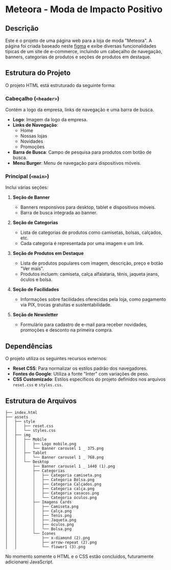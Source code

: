 # Meteora - Moda de Impacto Positivo

## Descrição

Este é o projeto de uma página web para a loja de moda "Meteora". A página foi criada baseado neste [figma](https://www.figma.com/file/2TLgt8UjsWUViWlmpXu5Fz/Challenge-Front-end-%7C-Loja-Meteora?node-id=2386%3A3188&mode=dev) e exibe diversas funcionalidades típicas de um site de e-commerce, incluindo um cabeçalho de navegação, banners, categorias de produtos e seções de produtos em destaque.

## Estrutura do Projeto

O projeto HTML está estruturado da seguinte forma:

### Cabeçalho (`<header>`)

Contém a logo da empresa, links de navegação e uma barra de busca.

- **Logo**: Imagem da logo da empresa.
- **Links de Navegação**: 
  - Home
  - Nossas lojas
  - Novidades
  - Promoções
- **Barra de Busca**: Campo de pesquisa para produtos com botão de busca.
- **Menu Burger**: Menu de navegação para dispositivos móveis.

### Principal (`<main>`)

Inclui várias seções:

1. **Seção de Banner**
   - Banners responsivos para desktop, tablet e dispositivos móveis.
   - Barra de busca integrada ao banner.

2. **Seção de Categorias**
   - Lista de categorias de produtos como camisetas, bolsas, calçados, etc.
   - Cada categoria é representada por uma imagem e um link.

3. **Seção de Produtos em Destaque**
   - Lista de produtos populares com imagem, descrição, preço e botão "Ver mais".
   - Produtos incluem: camiseta, calça alfaiataria, tênis, jaqueta jeans, óculos e bolsa.

4. **Seção de Facilidades**
   - Informações sobre facilidades oferecidas pela loja, como pagamento via PIX, trocas gratuitas e sustentabilidade.

5. **Seção de Newsletter**
   - Formulário para cadastro de e-mail para receber novidades, promoções e desconto na primeira compra.

## Dependências

O projeto utiliza os seguintes recursos externos:

- **Reset CSS**: Para normalizar os estilos padrão dos navegadores.
- **Fontes do Google**: Utiliza a fonte "Inter" com variações de peso.
- **CSS Customizado**: Estilos específicos do projeto definidos nos arquivos `reset.css` e `styles.css`.

## Estrutura de Arquivos

```plaintext
├── index.html
├── assets
│   ├── style
│   │   ├── reset.css
│   │   └── styles.css
│   ├── img
│   │   ├── Mobile
│   │   │   ├── Logo mobile.png
│   │   │   └── Banner carousel 1 _ 375.png
│   │   ├── Tablet
│   │   │   └── Banner carousel 1 _ 768.png
│   │   └── Desktop
│   │       ├── Banner carousel 1 _ 1440 (1).png
│   │       ├── Categorias
│   │       │   ├── Categoria camiseta.png
│   │       │   ├── Categoria Bolsa.png
│   │       │   ├── Categoria Calçados.png
│   │       │   ├── Categoria calça.png
│   │       │   ├── Categoria casacos.png
│   │       │   └── Categoria óculos.png
│   │       ├── Imagens Cards
│   │       │   ├── Camiseta.png
│   │       │   ├── Calça.png
│   │       │   ├── Tenis.png
│   │       │   ├── Jaqueta.png
│   │       │   ├── óculos.png
│   │       │   └── Bolsa.png
│   │       └── Ícones
│   │           ├── x-diamond (2).png
│   │           ├── arrow-repeat (2).png
│   │           └── flower1 (3).png
```
No momento somente o HTML e o CSS estão concluidos, futuramente adicionarei JavaScript.
